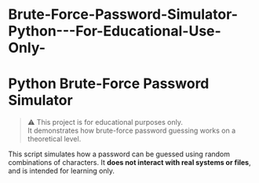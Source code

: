 # Brute-Force-Password-Simulator-Python---For-Educational-Use-Only-

# Python Brute-Force Password Simulator

> ⚠️ This project is for educational purposes only.  
> It demonstrates how brute-force password guessing works on a theoretical level.

This script simulates how a password can be guessed using random combinations of characters.
It **does not interact with real systems or files**, and is intended for learning only.
